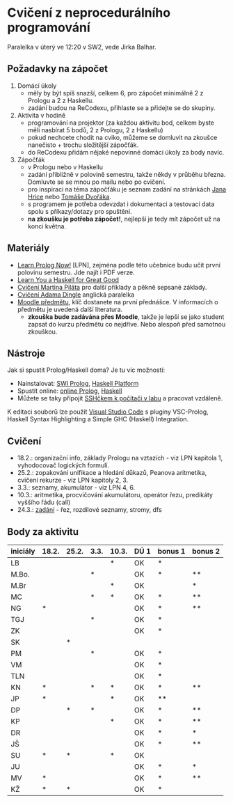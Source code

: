 # Cvičení z neprocedurálního programování

Paralelka v úterý ve 12:20 v SW2, vede Jirka Balhar.

## Požadavky na zápočet

1. Domácí úkoly
    - měly by být spíš snazší, celkem 6, pro zápočet minimálně 2 z Prologu a 2 z Haskellu.
    - zadání budou na ReCodexu, přihlaste se a přidejte se do skupiny.
2. Aktivita v hodině
    - programování na projektor (za každou aktivitu bod, celkem byste měli nasbírat 5 bodů, 2 z Prologu, 2 z Haskellu)
    - pokud nechcete chodit na cviko, můžeme se domluvit na zkoušce nanečisto + trochu složitější zápočťák.
    - do ReCodexu přidám nějaké nepovinné domácí úkoly za body navíc.
3. Zápočťák
    - v Prologu nebo v Haskellu
    - zadání přibližně v polovině semestru, takže někdy v průběhu března. Domluvte se se mnou po mailu nebo po cvičení.
    - pro inspiraci na téma zápočťáku je seznam zadání na stránkách [Jana Hrice](http://kti.mff.cuni.cz/~hric/vyuka/pl_prikl_win.pdf) nebo [Tomáše Dvořáka](https://ksvi.mff.cuni.cz/~dvorak/vyuka/14/NPRG005x01/programy.html).
    - s programem je potřeba odevzdat i dokumentaci a testovací data spolu s příkazy/dotazy pro spuštění.
    - **na zkoušku je potřeba zápočet!**, nejlepší je tedy mít zápočet už na konci května.

## Materiály

- [Learn Prolog Now!](http://www.learnprolognow.org/) [LPN], zejména podle této učebnice budu učit první polovinu semestru. Jde najít i PDF verze.
- [Learn You a Haskell for Great Good](http://learnyouahaskell.com/)
- [Cvičení Martina Piláta](https://martinpilat.com/cs/neproceduralni-programovani) pro další příklady a pěkně sepsané základy.
- [Cvičení Adama Dingle](https://ksvi.mff.cuni.cz/~dingle/2019-20/npp/npp.html) anglická paralelka
- [Moodle předmětu](https://dl1.cuni.cz/course/view.php?id=5223), klíč dostanete na první přednášce. V informacích o předmětu je uvedená další literatura.
    - **zkouška bude zadávána přes Moodle**, takže je lepší se jako student zapsat do kurzu předmětu co nejdříve. Nebo alespoň před samotnou zkouškou.
## Nástroje

Jak si spustit Prolog/Haskell doma? Je tu víc možností:

- Nainstalovat: [SWI Prolog](https://www.swi-prolog.org/), [Haskell Platform](https://www.haskell.org/platform/)
- Spustit online: [online Prolog](https://swish.swi-prolog.org/), [Haskell](https://repl.it/languages/haskell)
- Můžete se taky připojit [SSHčkem k počítači v labu](https://kam.mff.cuni.cz/~stinovlas/unix/navody/pripojeni-do-labu) a pracovat vzdáleně.

K editaci souborů lze použít [Visual Studio Code](https://code.visualstudio.com/) s pluginy VSC-Prolog, Haskell Syntax Highlighting a Simple GHC (Haskell) Integration.

## Cvičení

- 18.2.: organizační info, základy Prologu na vztazích - viz LPN kapitola 1, vyhodocovač logických formulí.
- 25.2.: zopakování unifikace a hledání důkazů, Peanova aritmetika, cvičení rekurze - viz LPN kapitoly 2, 3.
- 3.3.: seznamy, akumulátor - viz LPN 4, 6.
- 10.3.: aritmetika, procvičování akumulátoru, operátor řezu, predikáty vyššího řádu (call)
- 24.3.: [zadání](./cvika/cv5_zadani.pl) - řez, rozdílové seznamy, stromy, dfs
## Body za aktivitu

| iniciály | 18.2. | 25.2. | 3.3. | 10.3. | DÚ 1 | bonus 1 | bonus 2 |
| -------- | ----- | ----- | ---- | ----- | ---- | ------- | ------- |
| LB       |       |       |      | *     | OK   | *       |         |
| M.Bo.    |       |       | *    |       | OK   | *       | **      |
| M.Br     |       |       |      | *     | OK   |         | *       |
| MC       |       |       | *    | *     | OK   | *       | **      |
| NG       | *     |       |      |       | OK   | *       | **      |
| TGJ      |       |       | *    |       | OK   | *       |         |
| ZK       |       |       |      |       | OK   | *       |         |
| SK       |       | *     |      |       |      |         |         |
| PM       |       |       | *    |       | OK   | *       |         |
| VM       |       |       |      |       | OK   | *       |         |
| TLN      |       |       |      |       | OK   | *       |         |
| KN       | *     |       | *    | *     | OK   | *       | **      |
| JP       | *     |       |      | *     | OK   | **      |         |
| DP       |       | *     | *    |       | OK   | *       | **      |
| KP       |       |       |      | *     | OK   | *       | **      |
| DR       |       |       |      |       | OK   | *       | *       |
| JŠ       |       |       |      |       | OK   | *       | **      |
| SU       | *     | *     |      | *     | OK   |         |         |
| JU       |       |       |      |       | OK   | *       | *       |
| MV       | *     |       |      |       | OK   | *       | **      |
| KŽ       | *     | *     |      |       | OK   | *       |         |

